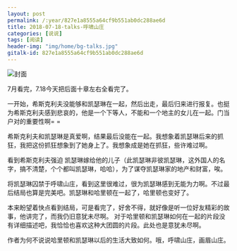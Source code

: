```yaml
---
layout: post
permalink: /:year/827e1a8555a64cf9b551ab0dc288ae6d
title: 2018-07-18-talks-呼啸山庄
categories: [说说]
tags: [阅读]
header-img: "img/home/bg-talks.jpg"
gitalk-id: 827e1a8555a64cf9b551ab0dc288ae6d
---
```



![封面](http://image.linxingyang.net/image/note/2018-07-18-talks/01.jpg)

7月看完，7.18今天把后面十章左右全看完了。

一开始，希斯克利夫没能够和凯瑟琳在一起，然后出走，最后归来进行报复。也挺为希斯克利夫感到悲哀的，他是一个下等人，不能和一个地主的女儿在一起。门当户对的重要性啊= =

希斯克利夫和凯瑟琳是真爱啊，结果最后没能在一起。我想象着凯瑟琳后来的抓狂，我把这份抓狂想象到了她身上了。我想象成是她在抓狂，些许难过啊。

看到希斯克利夫强迫 凯瑟琳嫁给他的儿子（此凯瑟琳非彼凯瑟琳，这外国人的名字，搞不清楚，个个都叫凯瑟琳，哈哈），为了谋夺凯瑟琳家的地产和财富，唉。

将凯瑟琳囚禁于呼啸山庄，看到这里很难过，很为凯瑟琳感到无能为力啊。不过最后结局也算是完美吧。凯瑟琳和哈里顿在一起了，哈里顿也变好了。

本来盼望着快点看到结局，可是看完了，好舍不得，就好像是听一位好友精彩的故事，他讲完了，而我仍旧意犹未尽啊。
对于哈里顿和凯瑟琳如何在一起的片段没有详细描述吧，我恰恰也喜欢这种大团圆的片段。此处也是意犹未尽啊。

作者为何不说说哈里顿和凯瑟琳以后的生活大致如何。哦，呼啸山庄，画眉山庄。
